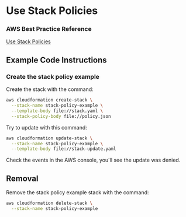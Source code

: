 # Use Stack Policies

### AWS Best Practice Reference
[Use Stack Policies](https://docs.aws.amazon.com/AWSCloudFormation/latest/UserGuide/best-practices.html#stackpolicy)

## Example Code Instructions

### Create the stack policy example

Create the stack with the command:
```sh
aws cloudformation create-stack \
  --stack-name stack-policy-example \
  --template-body file://stack.yaml \
  --stack-policy-body file://policy.json
```

Try to update with this command:
```sh
aws cloudformation update-stack \
  --stack-name stack-policy-example \
  --template-body file://stack-update.yaml
```

Check the events in the AWS console, you'll see the update was denied.

## Removal

Remove the stack policy example stack with the command:
```sh
aws cloudformation delete-stack \
  --stack-name stack-policy-example
```
